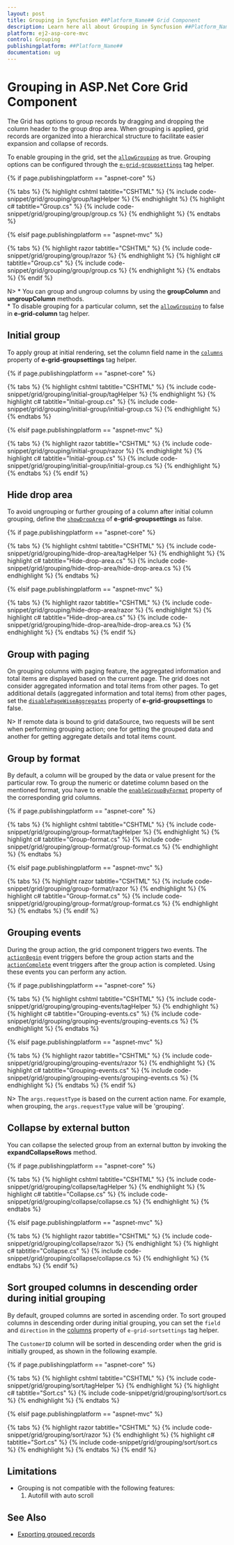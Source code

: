 ```yaml
---
layout: post
title: Grouping in Syncfusion ##Platform_Name## Grid Component
description: Learn here all about Grouping in Syncfusion ##Platform_Name## Grid component of Syncfusion Essential JS 2 and more.
platform: ej2-asp-core-mvc
control: Grouping
publishingplatform: ##Platform_Name##
documentation: ug
---
```


# Grouping in ASP.Net Core Grid Component

The Grid has options to group records by dragging and dropping the column header to the group drop area. When grouping is applied, grid records are organized into a hierarchical structure to facilitate easier expansion and collapse of records.

To enable grouping in the grid, set the [`allowGrouping`](https://help.syncfusion.com/cr/aspnetcore-js2/Syncfusion.EJ2.Grids.Grid.html#Syncfusion_EJ2_Grids_Grid_AllowGrouping) as true. Grouping options can be configured through the [`e-grid-groupsettings`](https://help.syncfusion.com/cr/aspnetcore-js2/Syncfusion.EJ2.Grids.Grid.html#Syncfusion_EJ2_Grids_Grid_GroupSettings) tag helper.

{% if page.publishingplatform == "aspnet-core" %}

{% tabs %}
{% highlight cshtml tabtitle="CSHTML" %}
{% include code-snippet/grid/grouping/group/tagHelper %}
{% endhighlight %}
{% highlight c# tabtitle="Group.cs" %}
{% include code-snippet/grid/grouping/group/group.cs %}
{% endhighlight %}
{% endtabs %}

{% elsif page.publishingplatform == "aspnet-mvc" %}

{% tabs %}
{% highlight razor tabtitle="CSHTML" %}
{% include code-snippet/grid/grouping/group/razor %}
{% endhighlight %}
{% highlight c# tabtitle="Group.cs" %}
{% include code-snippet/grid/grouping/group/group.cs %}
{% endhighlight %}
{% endtabs %}
{% endif %}



N> * You can group and ungroup columns by using the **groupColumn** and **ungroupColumn** methods.
<br/> * To disable grouping for a particular column, set the [`allowGrouping`](https://help.syncfusion.com/cr/aspnetcore-js2/Syncfusion.EJ2.Grids.Grid.html#Syncfusion_EJ2_Grids_Grid_AllowGrouping) to false in **e-grid-column** tag helper.

## Initial group

To apply group at initial rendering, set the column field name in the [`columns`](https://help.syncfusion.com/cr/aspnetcore-js2/Syncfusion.EJ2.Grids.GridGroupSettings.html#Syncfusion_EJ2_Grids_GridGroupSettings_Columns) property of **e-grid-groupsettings** tag helper.

{% if page.publishingplatform == "aspnet-core" %}

{% tabs %}
{% highlight cshtml tabtitle="CSHTML" %}
{% include code-snippet/grid/grouping/initial-group/tagHelper %}
{% endhighlight %}
{% highlight c# tabtitle="Initial-group.cs" %}
{% include code-snippet/grid/grouping/initial-group/initial-group.cs %}
{% endhighlight %}
{% endtabs %}

{% elsif page.publishingplatform == "aspnet-mvc" %}

{% tabs %}
{% highlight razor tabtitle="CSHTML" %}
{% include code-snippet/grid/grouping/initial-group/razor %}
{% endhighlight %}
{% highlight c# tabtitle="Initial-group.cs" %}
{% include code-snippet/grid/grouping/initial-group/initial-group.cs %}
{% endhighlight %}
{% endtabs %}
{% endif %}



## Hide drop area

To avoid ungrouping or further grouping of a column after initial column grouping, define the [`showDropArea`](https://help.syncfusion.com/cr/aspnetcore-js2/Syncfusion.EJ2.Grids.GridGroupSettings.html#Syncfusion_EJ2_Grids_GridGroupSettings_ShowDropArea) of **e-grid-groupsettings**  as false.

{% if page.publishingplatform == "aspnet-core" %}

{% tabs %}
{% highlight cshtml tabtitle="CSHTML" %}
{% include code-snippet/grid/grouping/hide-drop-area/tagHelper %}
{% endhighlight %}
{% highlight c# tabtitle="Hide-drop-area.cs" %}
{% include code-snippet/grid/grouping/hide-drop-area/hide-drop-area.cs %}
{% endhighlight %}
{% endtabs %}

{% elsif page.publishingplatform == "aspnet-mvc" %}

{% tabs %}
{% highlight razor tabtitle="CSHTML" %}
{% include code-snippet/grid/grouping/hide-drop-area/razor %}
{% endhighlight %}
{% highlight c# tabtitle="Hide-drop-area.cs" %}
{% include code-snippet/grid/grouping/hide-drop-area/hide-drop-area.cs %}
{% endhighlight %}
{% endtabs %}
{% endif %}



## Group with paging

On grouping columns with paging feature, the aggregated information and total items are displayed based on the current page. The grid does not consider aggregated information and total items from other pages. To get additional details (aggregated information and total items) from other pages, set the [`disablePageWiseAggregates`](https://help.syncfusion.com/cr/aspnetcore-js2/Syncfusion.EJ2.Grids.GridGroupSettings.html#Syncfusion_EJ2_Grids_GridGroupSettings_DisablePageWiseAggregates) property of **e-grid-groupsettings** to false.

N> If remote data is bound to grid dataSource, two requests will be sent when performing grouping action; one for getting the grouped data and another for getting aggregate details and total items count.

## Group by format

By default, a column will be grouped by the data or value present for the particular row. To group the numeric or datetime column based on the mentioned format, you have to enable the [`enableGroupByFormat`](https://help.syncfusion.com/cr/aspnetcore-js2/Syncfusion.EJ2.Grids.GridColumn.html#Syncfusion_EJ2_Grids_GridColumn_EnableGroupByFormat) property of the corresponding grid columns.

{% if page.publishingplatform == "aspnet-core" %}

{% tabs %}
{% highlight cshtml tabtitle="CSHTML" %}
{% include code-snippet/grid/grouping/group-format/tagHelper %}
{% endhighlight %}
{% highlight c# tabtitle="Group-format.cs" %}
{% include code-snippet/grid/grouping/group-format/group-format.cs %}
{% endhighlight %}
{% endtabs %}

{% elsif page.publishingplatform == "aspnet-mvc" %}

{% tabs %}
{% highlight razor tabtitle="CSHTML" %}
{% include code-snippet/grid/grouping/group-format/razor %}
{% endhighlight %}
{% highlight c# tabtitle="Group-format.cs" %}
{% include code-snippet/grid/grouping/group-format/group-format.cs %}
{% endhighlight %}
{% endtabs %}
{% endif %}



## Grouping events

During the group action, the grid component triggers two events. The [`actionBegin`](https://help.syncfusion.com/cr/aspnetcore-js2/Syncfusion.EJ2.Grids.Grid.html#Syncfusion_EJ2_Grids_Grid_ActionBegin) event triggers before the group action starts and the [`actionComplete`](https://help.syncfusion.com/cr/aspnetcore-js2/Syncfusion.EJ2.Grids.Grid.html#Syncfusion_EJ2_Grids_Grid_ActionComplete) event triggers after the group action is completed. Using these events you can perform any action.

{% if page.publishingplatform == "aspnet-core" %}

{% tabs %}
{% highlight cshtml tabtitle="CSHTML" %}
{% include code-snippet/grid/grouping/grouping-events/tagHelper %}
{% endhighlight %}
{% highlight c# tabtitle="Grouping-events.cs" %}
{% include code-snippet/grid/grouping/grouping-events/grouping-events.cs %}
{% endhighlight %}
{% endtabs %}

{% elsif page.publishingplatform == "aspnet-mvc" %}

{% tabs %}
{% highlight razor tabtitle="CSHTML" %}
{% include code-snippet/grid/grouping/grouping-events/razor %}
{% endhighlight %}
{% highlight c# tabtitle="Grouping-events.cs" %}
{% include code-snippet/grid/grouping/grouping-events/grouping-events.cs %}
{% endhighlight %}
{% endtabs %}
{% endif %}



N> The `args.requestType` is based on the current action name. For example, when grouping, the `args.requestType` value will be 'grouping'.

## Collapse by external button

You can collapse the selected group from an external button by invoking the **expandCollapseRows** method.

{% if page.publishingplatform == "aspnet-core" %}

{% tabs %}
{% highlight cshtml tabtitle="CSHTML" %}
{% include code-snippet/grid/grouping/collapse/tagHelper %}
{% endhighlight %}
{% highlight c# tabtitle="Collapse.cs" %}
{% include code-snippet/grid/grouping/collapse/collapse.cs %}
{% endhighlight %}
{% endtabs %}

{% elsif page.publishingplatform == "aspnet-mvc" %}

{% tabs %}
{% highlight razor tabtitle="CSHTML" %}
{% include code-snippet/grid/grouping/collapse/razor %}
{% endhighlight %}
{% highlight c# tabtitle="Collapse.cs" %}
{% include code-snippet/grid/grouping/collapse/collapse.cs %}
{% endhighlight %}
{% endtabs %}
{% endif %}


## Sort grouped columns in descending order during initial grouping

By default, grouped columns are sorted in ascending order. To sort grouped columns in descending order during initial grouping, you can set the `field` and `direction` in the [columns](https://help.syncfusion.com/cr/aspnetcore-js2/Syncfusion.EJ2.Grids.GridSortSettings.html#Syncfusion_EJ2_Grids_GridSortSettings_Columns) property of `e-grid-sortsettings` tag helper.

The `CustomerID` column will be sorted in descending order when the grid is initially grouped, as shown in the following example.

{% if page.publishingplatform == "aspnet-core" %}

{% tabs %}
{% highlight cshtml tabtitle="CSHTML" %}
{% include code-snippet/grid/grouping/sort/tagHelper %}
{% endhighlight %}
{% highlight c# tabtitle="Sort.cs" %}
{% include code-snippet/grid/grouping/sort/sort.cs %}
{% endhighlight %}
{% endtabs %}

{% elsif page.publishingplatform == "aspnet-mvc" %}

{% tabs %}
{% highlight razor tabtitle="CSHTML" %}
{% include code-snippet/grid/grouping/sort/razor %}
{% endhighlight %}
{% highlight c# tabtitle="Sort.cs" %}
{% include code-snippet/grid/grouping/sort/sort.cs %}
{% endhighlight %}
{% endtabs %}
{% endif %}

## Limitations

* Grouping is not compatible with the following features:
    1. Autofill with auto scroll

## See Also

* [Exporting grouped records](../../EJ2_ASP.NETCORE/excel-export/excel-exporting#Exporting-grouped-records)